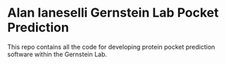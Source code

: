 # Alan Ianeselli Gernstein Lab Pocket Prediction
This repo contains all the code for developing protein pocket prediction software within the Gernstein Lab.
